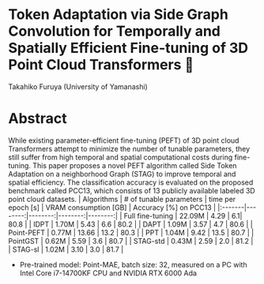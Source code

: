 # Token Adaptation via Side Graph Convolution for Temporally and Spatially Efficient Fine-tuning of 3D Point Cloud Transformers 🦌
Takahiko Furuya (University of Yamanashi)
# Abstract
While existing parameter-efficient fine-tuning (PEFT) of 3D point cloud Transformers attempt to minimize the number of tunable parameters, they still suffer from high temporal and spatial computational costs during fine-tuning. This paper proposes a novel PEFT algorithm called Side Token Adaptation on a neighborhood Graph (STAG) to improve temporal and spatial efficiency. The classification accuracy is evaluated on the proposed benchmark called PCC13, which consists of 13 publicly available labeled 3D point cloud datasets.
| Algorithms | # of tunable parameters | time per epoch [s] | VRAM consumption [GB] | Accuracy [%] on PCC13 |
|:-------|--------:|--------:|--------:|--------:|
| Full fine-tuning | 22.09M | 4.29 | 6.1| 80.8 |
| IDPT | 1.70M | 5.43 | 6.6 | 80.2 |
| DAPT | 1.09M | 3.57 | 4.7 | 80.6 |
| Point-PEFT | 0.77M | 13.66 | 13.2 | 80.3 |
| PPT | 1.04M | 9.42 | 13.5 | 80.7 |
| PointGST | 0.62M | 5.59 | 3.6 | 80.7 |
| STAG-std | 0.43M | 2.59 | 2.0 | 81.2 |
| STAG-sl | 1.02M | 3.10 | 3.0 | 81.7 |
* Pre-trained model: Point-MAE, batch size: 32, measured on a PC with Intel Core i7-14700KF CPU and NVIDIA RTX 6000 Ada
